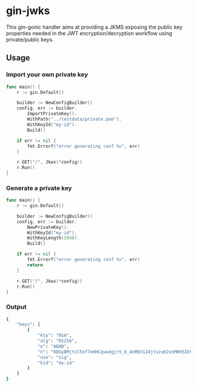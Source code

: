 # gin-jwks
This gin-gonic handler aims at providing a JKMS exposing the public key properties needed in the JWT encryption/decryption workflow using private/public keys.
## Usage
### Import your own private key
```go
func main() {
    r := gin.Default()

    builder := NewConfigBuilder()
    config, err := builder.
        ImportPrivateKey().
        WithPath("../testdata/private.pem").
        WithKeyId("my-id").
        Build()

    if err != nil {
        fmt.Errorf("error generating conf %v", err)
    }

    r.GET("/", Jkws(*config))
    r.Run()
}
```
### Generate a private key
```go
func main() {
    r := gin.Default()

    builder := NewConfigBuilder()
    config, err := builder.
        NewPrivateKey().
        WithKeyId("my-id").
        WithKeyLength(2048).
        Build()

    if err != nil {
        fmt.Errorf("error generating conf %v", err)
        return
    }

    r.GET("/", Jkws(*config))
    r.Run()
}
```
### Output
```bash
{
    "keys": [
        {
            "kty": "RSA",
            "alg": "RS256",
            "e": "AQAB",
            "n": "6DGyBMjYcC5nf7eHHCqvwdgjr5_6_AnMbV124jtszu62vnMHHSIkVP6e5FWEQRUWXYww2cu-PKV2cJ1PcSvIs-OTwSayJnrQThsK5PzEAsH8pEhAoC2Izlpv4oK7vJYoUulcWTLFq0TcC0GkIZ3rUUn2RRAq508A0FI-ep17PjU7yamZAHwlfZPQ6NEFOnabBUE-qCaquv1PmNXV-PLZhhwAxkuxcGiZCaflkNmH8mw7L79zQWVAVgyIS68OV7CnblbuNwCOOzuLmnEJD3pwCfMq7a22vW_HXfVWzRqehkfgvH2Dmakbfm17WzFaWo_a8AUaU8ojY8DK-YxV0pU0ow",
            "use": "sig",
            "kid": "my-id"
        }
    ]
}
```
